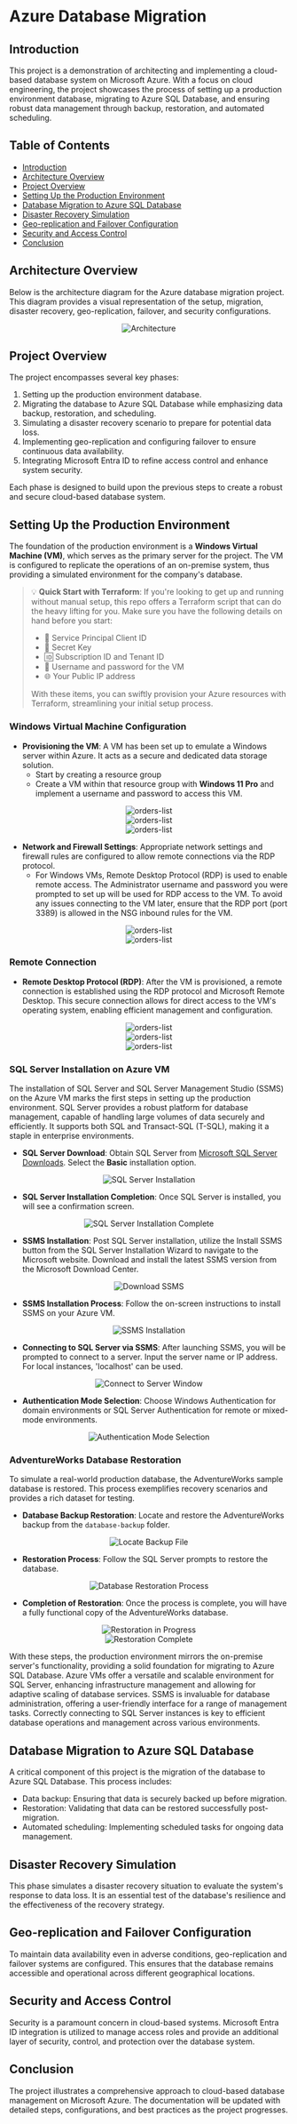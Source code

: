 # Azure Database Migration

## Introduction
This project is a demonstration of architecting and implementing a cloud-based database system on Microsoft Azure. With a focus on cloud engineering, the project showcases the process of setting up a production environment database, migrating to Azure SQL Database, and ensuring robust data management through backup, restoration, and automated scheduling.

## Table of Contents
- [Introduction](#introduction)
- [Architecture Overview](#architecture-overview)
- [Project Overview](#project-overview)
- [Setting Up the Production Environment](#setting-up-the-production-environment)
- [Database Migration to Azure SQL Database](#database-migration-to-azure-sql-database)
- [Disaster Recovery Simulation](#disaster-recovery-simulation)
- [Geo-replication and Failover Configuration](#geo-replication-and-failover-configuration)
- [Security and Access Control](#security-and-access-control)
- [Conclusion](#conclusion)

## Architecture Overview
Below is the architecture diagram for the Azure database migration project. This diagram provides a visual representation of the setup, migration, disaster recovery, geo-replication, failover, and security configurations.

<div align="center">
  <img src="/images/architecture.png" alt="Architecture">
</div>

## Project Overview
The project encompasses several key phases:
1. Setting up the production environment database.
2. Migrating the database to Azure SQL Database while emphasizing data backup, restoration, and scheduling.
3. Simulating a disaster recovery scenario to prepare for potential data loss.
4. Implementing geo-replication and configuring failover to ensure continuous data availability.
5. Integrating Microsoft Entra ID to refine access control and enhance system security.

Each phase is designed to build upon the previous steps to create a robust and secure cloud-based database system.

## Setting Up the Production Environment
The foundation of the production environment is a **Windows Virtual Machine (VM)**, which serves as the primary server for the project. The VM is configured to replicate the operations of an on-premise system, thus providing a simulated environment for the company's database.

> :bulb: **Quick Start with Terraform**: If you're looking to get up and running without manual setup, this repo offers a Terraform script that can do the heavy lifting for you. Make sure you have the following details on hand before you start:
> - :key: Service Principal Client ID
> - :closed_lock_with_key: Secret Key
> - :id: Subscription ID and Tenant ID
> - :bust_in_silhouette: Username and password for the VM
> - :globe_with_meridians: Your Public IP address
>
> With these items, you can swiftly provision your Azure resources with Terraform, streamlining your initial setup process.

### Windows Virtual Machine Configuration
- **Provisioning the VM**: A VM has been set up to emulate a Windows server within Azure. It acts as a secure and dedicated data storage solution. 
  - Start by creating a resource group
  - Create a VM within that resource group with **Windows 11 Pro** and implement a username and password to access this VM.
  
<div align="center">
  <img src="/images/setup-vm/vm-config/create-resource-group.png "alt="orders-list">
</div>

<div align="center">
  <img src="/images/setup-vm/vm-config/create-vm-1.PNG "alt="orders-list">
</div>

<div align="center">
  <img src="/images/setup-vm/vm-config/create-vm-2.PNG "alt="orders-list">
</div>

- **Network and Firewall Settings**: Appropriate network settings and firewall rules are configured to allow remote connections via the RDP protocol. 
  - For Windows VMs, Remote Desktop Protocol (RDP) is used to enable remote access. The Administrator username and password you were prompted to set up will be used for RDP access to the VM. To avoid any issues connecting to the VM later, ensure that the RDP port (port 3389) is allowed in the NSG inbound rules for the VM. 
  
<div align="center">
  <img src="/images/setup-vm/vm-config/vm-networking.PNG" alt="orders-list">
</div>

<div align="center">
  <img src="/images/setup-vm/vm-config/vm-create-complete.PNG" alt="orders-list">
</div>

### Remote Connection
- **Remote Desktop Protocol (RDP)**: After the VM is provisioned, a remote connection is established using the RDP protocol and Microsoft Remote Desktop. This secure connection allows for direct access to the VM's operating system, enabling efficient management and configuration.
  
<div align="center">
  <img src="/images/setup-vm/remote-connection/connect-rdp-p1.PNG" alt="orders-list">
</div>
<div align="center">
  <img src="/images/setup-vm/remote-connection/connect-rdp-p2.PNG" alt="orders-list">
</div>
<div align="center">
  <img src="/images/setup-vm/remote-connection/connect-rdp-p3.PNG" alt="orders-list">
</div>

### SQL Server Installation on Azure VM
The installation of SQL Server and SQL Server Management Studio (SSMS) on the Azure VM marks the first steps in setting up the production environment. SQL Server provides a robust platform for database management, capable of handling large volumes of data securely and efficiently. It supports both SQL and Transact-SQL (T-SQL), making it a staple in enterprise environments.

- **SQL Server Download**: Obtain SQL Server from [Microsoft SQL Server Downloads](https://www.microsoft.com/en-us/sql-server/sql-server-downloads). Select the **Basic** installation option.

<div align="center">
  <img src="/images/setup-vm/sql-server-installation/install-sql-server.PNG" alt="SQL Server Installation">
</div>

- **SQL Server Installation Completion**: Once SQL Server is installed, you will see a confirmation screen.

<div align="center">
  <img src="/images/setup-vm/sql-server-installation/sql-server-installation-complete.PNG" alt="SQL Server Installation Complete">
</div>

- **SSMS Installation**: Post SQL Server installation, utilize the Install SSMS button from the SQL Server Installation Wizard to navigate to the Microsoft website. Download and install the latest SSMS version from the Microsoft Download Center.

<div align="center">
  <img src="/images/setup-vm/sql-server-installation/ssms-download.PNG" alt="Download SSMS">
</div>

- **SSMS Installation Process**: Follow the on-screen instructions to install SSMS on your Azure VM.

<div align="center">
  <img src="/images/setup-vm/sql-server-installation/ssms-install.PNG" alt="SSMS Installation">
</div>

- **Connecting to SQL Server via SSMS**: After launching SSMS, you will be prompted to connect to a server. Input the server name or IP address. For local instances, 'localhost' can be used.

<div align="center">
  <img src="/images/setup-vm/sql-server-installation/smss-login-p1.PNG" alt="Connect to Server Window">
</div>

- **Authentication Mode Selection**: Choose Windows Authentication for domain environments or SQL Server Authentication for remote or mixed-mode environments.

<div align="center">
  <img src="/images/setup-vm/sql-server-installation/smss-login-p2.PNG" alt="Authentication Mode Selection">
</div>

### AdventureWorks Database Restoration
To simulate a real-world production database, the AdventureWorks sample database is restored. This process exemplifies recovery scenarios and provides a rich dataset for testing.

- **Database Backup Restoration**: Locate and restore the AdventureWorks backup from the `database-backup` folder.

<div align="center">
  <img src="/images/setup-vm/sql-server-installation/db-restore-p0.PNG" alt="Locate Backup File">
</div>

- **Restoration Process**: Follow the SQL Server prompts to restore the database.

<div align="center">
  <img src="/images/setup-vm/sql-server-installation/db-restore-p1.PNG" alt="Database Restoration Process">
</div>

- **Completion of Restoration**: Once the process is complete, you will have a fully functional copy of the AdventureWorks database.

<div align="center">
  <img src="/images/setup-vm/sql-server-installation/db-restore-p2.PNG" alt="Restoration in Progress">
</div>
<div align="center">
  <img src="/images/setup-vm/sql-server-installation/db-restore-complete.PNG" alt="Restoration Complete">
</div>

With these steps, the production environment mirrors the on-premise server's functionality, providing a solid foundation for migrating to Azure SQL Database. Azure VMs offer a versatile and scalable environment for SQL Server, enhancing infrastructure management and allowing for adaptive scaling of database services. SSMS is invaluable for database administration, offering a user-friendly interface for a range of management tasks. Correctly connecting to SQL Server instances is key to efficient database operations and management across various environments.

## Database Migration to Azure SQL Database
A critical component of this project is the migration of the database to Azure SQL Database. This process includes:
- Data backup: Ensuring that data is securely backed up before migration.
- Restoration: Validating that data can be restored successfully post-migration.
- Automated scheduling: Implementing scheduled tasks for ongoing data management.

## Disaster Recovery Simulation
This phase simulates a disaster recovery situation to evaluate the system's response to data loss. It is an essential test of the database's resilience and the effectiveness of the recovery strategy.

<!-- TODO: Insert image here to demonstrate the disaster recovery process -->

## Geo-replication and Failover Configuration
To maintain data availability even in adverse conditions, geo-replication and failover systems are configured. This ensures that the database remains accessible and operational across different geographical locations.

<!-- TODO: Insert image here to illustrate geo-replication and failover setup -->

## Security and Access Control
Security is a paramount concern in cloud-based systems. Microsoft Entra ID integration is utilized to manage access roles and provide an additional layer of security, control, and protection over the database system.

<!-- TODO: Insert image here to show the security configuration -->

## Conclusion
The project illustrates a comprehensive approach to cloud-based database management on Microsoft Azure. The documentation will be updated with detailed steps, configurations, and best practices as the project progresses.

<!-- TODO: Insert any concluding images or diagrams if necessary -->
